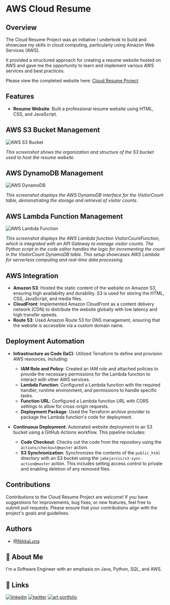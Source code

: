 # AWS Cloud Resume

## Overview
The Cloud Resume Project was an initiative I undertook to build and showcase my skills in cloud computing, particularly using Amazon Web Services (AWS). 

It provided a structured approach for creating a resume website hosted on AWS and gave me the opportunity to learn and implement various AWS services and best practices.

Please view the completed website here: [Cloud Resume Project](https://andreahayes-cloudresumechallenge.com)


## Features

- **Resume Website**: Built a professional resume website using HTML, CSS, and JavaScript.


## AWS S3 Bucket Management

![AWS S3 Bucket](https://github.com/NikkaLuna/Cloud_Resume_Challenge/blob/main/S3.png)

*This screenshot shows the organization and structure of the S3 bucket used to host the resume website.*

## AWS DynamoDB Management

![AWS DynamoDB](https://github.com/NikkaLuna/Cloud_Resume_Challenge/blob/main/DynamoDB.png)

*This screenshot displays the AWS DynamoDB interface for the VisitorCount table, demonstrating the storage and retrieval of visitor counts.*


## AWS Lambda Function Management

![AWS Lambda Function](https://github.com/NikkaLuna/Cloud_Resume_Challenge/blob/main/Lambda1.png)

*This screenshot displays the AWS Lambda function VisitorCountFunction, which is integrated with an API Gateway to manage visitor counts. The Python script in the code editor handles the logic for incrementing the count in the VisitorCount DynamoDB table. This setup showcases AWS Lambda for serverless computing and real-time data processing.*



## AWS Integration

  - **Amazon S3**: Hosted the static content of the website on Amazon S3, ensuring high availability and durability. S3 is used for storing the HTML, CSS, JavaScript, and media files.
  - **CloudFront**: Implemented Amazon CloudFront as a content delivery network (CDN) to distribute the website globally with low latency and high transfer speeds. 
  - **Route 53**: Used Amazon Route 53 for DNS management, ensuring that the website is accessible via a custom domain name.

## Deployment Automation

- **Infrastructure as Code (IaC)**: Utilized Terraform to define and provision AWS resources, including:
  - **IAM Role and Policy**: Created an IAM role and attached policies to provide the necessary permissions for the Lambda function to interact with other AWS services.
  - **Lambda Function**: Configured a Lambda function with the required handler, runtime environment, and permissions to handle specific tasks.
  - **Function URL**: Configured a Lambda function URL with CORS settings to allow for cross-origin requests.
  - **Deployment Package**: Used the Terraform archive provider to package the Lambda function's code for deployment.
  
- **Continuous Deployment**: Automated website deployment to an S3 bucket using a GitHub Actions workflow. This pipeline includes:
  - **Code Checkout**: Checks out the code from the repository using the `actions/checkout@master` action.
  - **S3 Synchronization**: Synchronizes the contents of the `public_html` directory with an S3 bucket using the `jakejarvis/s3-sync-action@master` action. This includes setting access control to private and enabling deletion of any removed files.


## Contributions
Contributions to the Cloud Resume Project are welcome! If you have suggestions for improvements, bug fixes, or new features, feel free to submit pull requests. Please ensure that your contributions align with the project's goals and guidelines.


## Authors

- [@NikkaLuna](https://github.com/NikkaLuna)


## 🚀 About Me
I'm a Software Engineer with an emphasis on Java, Python, SQL, and AWS.  


## 🔗 Links
[![linkedin](https://img.shields.io/badge/linkedin-0A66C2?style=for-the-badge&logo=linkedin&logoColor=white)](https://www.linkedin.com/in/andrea-hayes-msml/)
[![twitter](https://img.shields.io/badge/twitter-1DA1F2?style=for-the-badge&logo=twitter&logoColor=white)](https://twitter.com/AHayes_Ninja_)
[![art portfolio](https://img.shields.io/badge/my_art-888?style=for-the-badge&logo=ko-fi&logoColor=white)](https://andreachristinehayes.wixsite.com/andreahayesart/)

